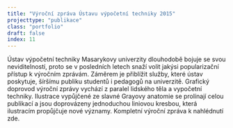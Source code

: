 ```yaml
---
title: "Výroční zpráva Ústavu výpočetní techniky 2015"
projecttype: "publikace"
class: "portfolio"
draft: false
index: 11
---
```



Ústav výpočetní techniky Masarykovy univerzity dlouhodobě bojuje se svou neviditelností, proto se v posledních letech snaží volit jakýsi popularizační přístup k výročním zprávám. Záměrem je přiblížit služby, které ústav poskytuje, šíršímu publiku studentů i pedagogů na univerzitě. Grafický doprovod výroční zprávy vychází z paralel lidského těla a vypočetní techniky. Ilustrace vypůjčené ze slavné Grayovy anatomie se prolínají celou publikací a jsou doprovázeny jednoduchou liniovou kresbou, která ilustracím propůjčuje nové významy. Kompletní výroční zpráva k nahlédnutí zde.